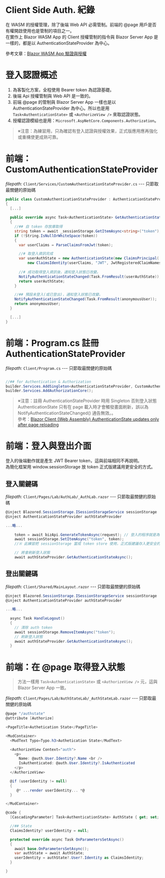 # Client Side Auth. 紀錄
在 WASM 的授權管理，除了後端 Web API 必需管制。前端的 @page 用戶是否有權開啟使用也是管制的項目之一。  
在實作上 Blazor WASM App 的 Client 授權管制的指令與 Blazor Server App 是一樣的，都是以 AuthenticationStateProvider 為中心。

參考文章：[Blazor WASM App 驗證與授權](https://rely-ky.gitbook.io/gitbook/blazor-wasm-app-yan-zheng-yu-shou-quan)

# 登入認證概述
1. 為客製化方案，全程使用 Bearer token 為認證基礎。
2. 後端 Api 授權管制與 Web API 是一致的。
3. 前端 @page 的管制與 Blazor Server App 一樣也是以 AuthenticationStateProvider 為中心。所以也是用 `Task<AuthenticationState>` 或 `<AuthorizeView />` 來取認證狀態。
4. 授權認證模組也是用：`Microsoft.AspNetCore.Components.Authorization`。
  
> ※注意：為練習用，只為確認有登入認證與授權效果，正式版應用應再強化或重構使更成熟可靠。

# 前端：CustomAuthenticationStateProvider
*filepath:* `Client/Services/CustomAuthenticationStateProvider.cs`  --- 只節取最關健的原始碼  
```csharp
public class CustomAuthenticationStateProvider : AuthenticationStateProvider
{
  [...]
  
  public override async Task<AuthenticationState> GetAuthenticationStateAsync()
  {
    //## 自 token 存放庫取得
    string token = await _sessionStorage.GetItemAsync<string>("token");
    if (!String.IsNullOrWhiteSpace(token))
    {
      var userClaims = ParseClaimsFromJwt(token);

      //# 取登入資訊完成
      var userAuthState = new AuthenticationState(new ClaimsPrincipal(
	      new ClaimsIdentity(userClaims, "JWT", JwtRegisteredClaimNames.GivenName, null)));
		  
	  //# 成功取得登入資訊後，通知登入狀態已改變。
      NotifyAuthenticationStateChanged(Task.FromResult(userAuthState));
      return userAuthState;
    }

    //## 預設未登入(或已登出)，通知登入狀態已改變。
    NotifyAuthenticationStateChanged(Task.FromResult(anonymousUser));
    return anonymousUser;
  }

  [...]
}
```

# 前端：Program.cs 註冊 AuthenticationStateProvider
*filepath:* `Client/Program.cs`   --- 只節取最關健的原始碼   
```csharp

//## for Authentication & Authorization
builder.Services.AddSingleton<AuthenticationStateProvider, CustomAuthenticationStateProvider>();
builder.Services.AddAuthorizationCore();

``` 
> ※注意：註冊 AuthenticationStateProvider 時用 Singleton 否則登入狀態 AuthenticationState 只有在 page 載入時才會觸發畫面刷新，誤以為 NotifyAuthenticationStateChanged() 通告無效。。   
> 參考：[Blazor Client (Web Assembly) AuthenticationState updates only after page reloading](https://stackoverflow.com/questions/59909081/blazor-client-web-assembly-authenticationstate-updates-only-after-page-reloadi)

# 前端：登入與登出介面
登入的後端動作就是產生 JWT Bearer token，這與前端相同不再說明。   
為簡化框架用 window.sessionStorage 放 token 正式版建議用更安全的方式。
	
## 登入關鍵碼
*filepath:* `Client/Pages/Lab/AuthLab/_AuthLab.razor`   --- 只節取最關健的原始碼   
```csharp
@inject Blazored.SessionStorage.ISessionStorageService sessionStorage
@inject AuthenticationStateProvider authStateProvider

...略...
	
    token = await bizApi.GenerateTokenAsync(request); // 登入的程序就是為了取到 auth token。
    await sessionStorage.SetItemAsync("token", token); 
    //※ 此練習把 sessionStorage 當成 token store 使用，正式版建議存入更安全的地方或加密。

    // 將會刷新登入狀態
    await authStateProvider.GetAuthenticationStateAsync();

```	
	
## 登出關鍵碼
*filepath:* `Client/Shared/MainLayout.razor`   --- 只節取最關健的原始碼   
```csharp
@inject Blazored.SessionStorage.ISessionStorageService sessionStorage
@inject AuthenticationStateProvider authStateProvider

...略...
	
  async Task HandleLogout()
  {
    // 清除 auth token
    await sessionStorage.RemoveItemAsync("token"); 
    // 刷新登入狀態
    await authStateProvider.GetAuthenticationStateAsync();
  }
```	
	
# 前端：在 @page 取得登入狀態
> 方法一樣用 `Task<AuthenticationState>` 或 `<AuthorizeView />` 元，這與 Blazor Server App 一致。   
	
*filepath:* `Client/Pages/Lab/AuthStateLab/_AuthStateLab.razor`   --- 只節取最關健的原始碼   
```csharp
@page "/authstate"
@attribute [Authorize]

<PageTitle>Authetication State</PageTitle>

<MudContainer>
  <MudText Typo=Typo.h3>Authetication State</MudText>

  <AuthorizeView Context="auth">
    <p>
      Name: @auth.User.Identity?.Name <br />
      IsAuthenticated: @auth.User.Identity?.IsAuthenticated
    </p>
  </AuthorizeView>

  @if (userIdentity != null)
  {
     @* ...render userIdentity... *@    
  }

</MudContainer>

@code {
  [CascadingParameter] Task<AuthenticationState> AuthState { get; set; }

  //## State
  ClaimsIdentity? userIdentity = null;

  protected override async Task OnParametersSetAsync()
  {
    await base.OnParametersSetAsync();
    var authState = await AuthState;
    userIdentity = authState?.User?.Identity as ClaimsIdentity;
  }

}
```	
